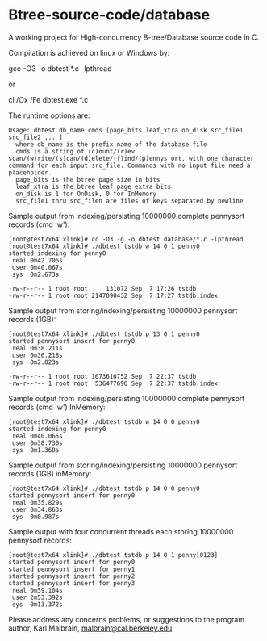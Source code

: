 Btree-source-code/database
==========================

A working project for High-concurrency B-tree/Database source code in C.

Compilation is achieved on linux or Windows by:

gcc -O3 -o dbtest *.c -lpthread

or

cl /Ox /Fe dbtest.exe *.c

The runtime options are:

    Usage: dbtest db_name cmds [page_bits leaf_xtra on_disk src_file1 src_file2 ... ]
      where db_name is the prefix name of the database file
      cmds is a string of (c)ount/(r)ev scan/(w)rite/(s)can/(d)elete/(f)ind/(p)ennys ort, with one character command for each input src_file. Commands with no input file need a placeholder.
      page_bits is the btree page size in bits
      leaf_xtra is the btree leaf page extra bits
      on_disk is 1 for OnDisk, 0 for InMemory
      src_file1 thru src_filen are files of keys separated by newline

Sample output from indexing/persisting 10000000 complete pennysort records (cmd 'w'):

    [root@test7x64 xlink]# cc -O3 -g -o dbtest database/*.c -lpthread
    [root@test7x64 xlink]# ./dbtest tstdb w 14 0 1 penny0
    started indexing for penny0
     real 0m42.706s
     user 0m40.067s
     sys  0m2.673s

    -rw-r--r-- 1 root root     131072 Sep  7 17:26 tstdb
    -rw-r--r-- 1 root root 2147090432 Sep  7 17:27 tstdb.index

Sample output from storing/indexing/persisting 10000000 pennysort records (1GB):

    [root@test7x64 xlink]# ./dbtest tstdb p 13 0 1 penny0
    started pennysort insert for penny0
     real 0m38.211s
     user 0m36.218s
     sys  0m2.023s

    -rw-r--r-- 1 root root 1073610752 Sep  7 22:37 tstdb
    -rw-r--r-- 1 root root  536477696 Sep  7 22:37 tstdb.index

Sample output from indexing/persisting 10000000 complete pennysort records (cmd 'w') InMemory:

    [root@test7x64 xlink]# ./dbtest tstdb w 14 0 0 penny0
    started indexing for penny0
     real 0m40.065s
     user 0m38.730s
     sys  0m1.368s

Sample output from storing/indexing/persisting 10000000 pennysort records (1GB) inMemory:

    [root@test7x64 xlink]# ./dbtest tstdb p 14 0 0 penny0
    started pennysort insert for penny0
     real 0m35.829s
     user 0m34.863s
     sys  0m0.987s

Sample output with four concurrent threads each storing 10000000 pennysort records:

    [root@test7x64 xlink]# ./dbtest tstdb p 14 0 1 penny[0123]
    started pennysort insert for penny0
    started pennysort insert for penny1
    started pennysort insert for penny2
    started pennysort insert for penny3
     real 0m59.104s
     user 2m53.392s
     sys  0m13.372s
 
Please address any concerns problems, or suggestions to the program author, Karl Malbrain, malbrain@cal.berkeley.edu
